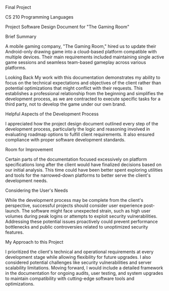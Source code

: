 Final Project

CS 210 Programming Languages

Project Software Design Document for "The Gaming Room"

Brief Summary

A mobile gaming company, "The Gaming Room," hired us to update their Android-only drawing game into a cloud-based platform compatible with multiple devices. Their main requirements included maintaining single active game sessions and seamless team-based gameplay across various platforms.

Looking Back
My work with this documentation demonstrates my ability to focus on the technical expectations and objectives of the client rather than potential optimizations that might conflict with their requests. This establishes a professional relationship from the beginning and simplifies the development process, as we are contracted to execute specific tasks for a third party, not to develop the game under our own brand.

Helpful Aspects of the Development Process

I appreciated how the project design document outlined every step of the development process, particularly the logic and reasoning involved in evaluating roadmap options to fulfill client requirements. It also ensured compliance with proper software development standards.

Room for Improvement

Certain parts of the documentation focused excessively on platform specifications long after the client would have finalized decisions based on our initial analysis. This time could have been better spent exploring utilities and tools for the narrowed-down platforms to better serve the client's development needs.

Considering the User's Needs

While the development process may be complete from the client's perspective, successful projects should consider user experience post-launch. The software might face unexpected strain, such as high user volumes during peak logins or attempts to exploit security vulnerabilities. Addressing these potential issues proactively could prevent performance bottlenecks and public controversies related to unoptimized security features.

My Approach to this Project

I prioritized the client's technical and operational requirements at every development stage while allowing flexibility for future upgrades. I also considered potential challenges like security vulnerabilities and server scalability limitations. Moving forward, I would include a detailed framework in the documentation for ongoing audits, user testing, and system upgrades to maintain compatibility with cutting-edge software tools and optimizations.
